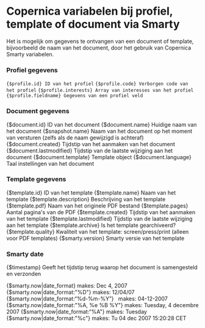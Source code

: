 # Copernica variabelen bij profiel, template of document via Smarty

Het is mogelijk om gegevens te ontvangen van een document of template, bijvoorbeeld de naam van het document, door het gebruik van Copernica Smarty variabelen.

### Profiel gegevens

`{$profile.id} ID van het profiel`
`{$profile.code} Verborgen code van het profiel`
`{$profile.interests} Array van interesses van het profiel`
`{$profile.fieldname} Gegevens van een profiel veld`

### Document gegevens

{$document.id} ID van het document
{$document.name} Huidige naam van het document
{$snapshot.name} Naam van het document op het moment van versturen (zelfs als de naam gewijzigd is achteraf)
{$document.created} Tijdstip van het aanmaken van het document
{$document.lastmodified} Tijdstip van de laatste wijziging aan het document
{$document.template} Template object
{$document.language} Taal instellingen van het document

### Template gegevens

{$template.id} ID van het template
{$template.name} Naam van het template
{$template.description} Beschrijving van het template
{$template.pdf} Naam van het originele PDF bestand
{$template.pages} Aantal pagina's van de PDF 
{$template.created} Tijdstip van het aanmaken van het template
{$template.lastmodified} Tijdstip van de laatste wijziging aan het template
{$template.archive} Is het template gearchiveerd?
{$template.quality} Kwaliteit van het template: screen/press/print (alleen voor PDF templates)
{$smarty.version} Smarty versie van het template

### Smarty date

{$timestamp} Geeft het tijdstip terug waarop het document is samengesteld en verzonden 

{$smarty.now|date_format} makes: Dec 4, 2007 
{$smarty.now|date_format:"%D"} makes: 12/04/07
{$smarty.now|date_format:“%d-%m-%Y”}   makes: 04-12-2007
{$smarty.now|date_format:"%A, %e %B %Y"} makes: Tuesday, 4 decembre 2007
{$smarty.now|date_format:“%A"} makes: Tuesday
{$smarty.now|date_format:"%c"} makes: Tu 04 dec 2007 15:20:28 CET
